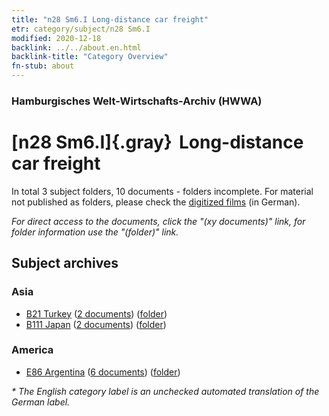 ```yaml
---
title: "n28 Sm6.I Long-distance car freight"
etr: category/subject/n28 Sm6.I
modified: 2020-12-18
backlink: ../../about.en.html
backlink-title: "Category Overview"
fn-stub: about
---
```


### Hamburgisches Welt-Wirtschafts-Archiv (HWWA)
# [n28 Sm6.I]{.gray}&#8201; Long-distance car freight&#160; 





In total 3 subject folders, 10 documents - folders incomplete.
For material not published as folders, please check the [digitized films](/film/h1_sh) (in German).

_For direct access to the documents, click the "(xy documents)" link, for folder information use the "(folder)" link._

## Subject archives



### Asia

- [B21 Turkey](../../../geo/about.en.html#B21) (<a href="https://dfg-viewer.de/show/?tx_dlf[id]=https://pm20.zbw.eu/mets/sh/1411xx/141111/1978xx/197872/public.mets.en.xml" target="_blank">2 documents</a>) ([folder](http://purl.org/pressemappe20/folder/sh/141111,197872))
- [B111 Japan](../../../geo/about.en.html#B111) (<a href="https://dfg-viewer.de/show/?tx_dlf[id]=https://pm20.zbw.eu/mets/sh/1412xx/141272/1978xx/197872/public.mets.en.xml" target="_blank">2 documents</a>) ([folder](http://purl.org/pressemappe20/folder/sh/141272,197872))

### America

- [E86 Argentina](../../../geo/about.en.html#E86) (<a href="https://dfg-viewer.de/show/?tx_dlf[id]=https://pm20.zbw.eu/mets/sh/1416xx/141692/1978xx/197872/public.mets.en.xml" target="_blank">6 documents</a>) ([folder](http://purl.org/pressemappe20/folder/sh/141692,197872))


_* The English category label is an unchecked automated translation of the German label._

